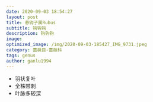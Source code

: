 ```yaml
---
date: 2020-09-03 18:54:27
layout: post
title: 悬钩子属Rubus
subtitle: 钩钩钩
description: 钩钩钩
image:
optimized_image: /img/2020-09-03-185427_IMG_9731.jpeg
category: 蔷薇目-蔷薇科
tags: genus
author: ganlu1994
---
```


* 羽状复叶
* 全株带刺
* 叶脉多较深

